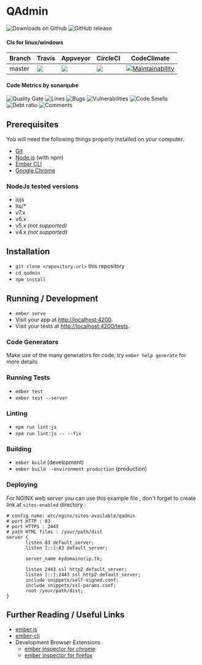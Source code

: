 # QAdmin

![Downloads on Github](https://img.shields.io/github/downloads/netzulo/qadmin/total.svg)
![GitHub release](https://img.shields.io/github/release/netzulo/qadmin.svg)

#### CIs for linux/windows

Branch | Travis | Appveyor | CircleCI | CodeClimate
------ | ------ | -------- | -------- | -----------
master | ![](https://travis-ci.org/netzulo/qadmin.svg?branch=master) | ![](https://ci.appveyor.com/api/projects/status/qrb3o3qdeg3qv9eq/branch/master?svg=true) | ![](https://circleci.com/gh/netzulo/qadmin.svg?&style=shield&circle-token=57ba32cda619d90224450266ffc417b3f8bb6fb1ef7d1ccb28b365060298c19a) | [![Maintainability](https://api.codeclimate.com/v1/badges/7018b4a331e5ed5c5d4d/maintainability)](https://codeclimate.com/github/netzulo/qadmin/maintainability)

#### Code Metrics by sonarqube

![Quality Gate](http://qalab.tk:82/api/badges/gate?key=qadmin)
![Lines](http://qalab.tk:82/api/badges/measure?key=qadmin&metric=lines)
![Bugs](http://qalab.tk:82/api/badges/measure?key=qadmin&metric=bugs)
![Vulnerabilities](http://qalab.tk:82/api/badges/measure?key=qadmin&metric=vulnerabilities)
![Code Smells](http://qalab.tk:82/api/badges/measure?key=qadmin&metric=code_smells)
![Debt ratio](http://qalab.tk:82/api/badges/measure?key=qadmin&metric=sqale_debt_ratio)
![Comments](http://qalab.tk:82/api/badges/measure?key=qadmin&metric=comment_lines_density)

## Prerequisites

You will need the following things properly installed on your computer.

* [Git](https://git-scm.com/)
* [Node.js](https://nodejs.org/) (with npm)
* [Ember CLI](https://ember-cli.com/)
* [Google Chrome](https://google.com/chrome/)


### NodeJs tested versions

* iojs
* lts/*
* v7.x
* v6.x
* v5.x _(not supported)_
* v4.x _(not supported)_

## Installation

* `git clone <repository-url>` this repository
* `cd qadmin`
* `npm install`

## Running / Development

* `ember serve`
* Visit your app at [http://localhost:4200](http://localhost:4200).
* Visit your tests at [http://localhost:4200/tests](http://localhost:4200/tests).

### Code Generators

Make use of the many generators for code, try `ember help generate` for more details

### Running Tests

* `ember test`
* `ember test --server`

### Linting

* `npm run lint:js`
* `npm run lint:js -- --fix`

### Building

* `ember build` (development)
* `ember build --environment production` (production)

### Deploying

For NGINX web server you can use this example file , don't forget to create link at `sites-enabled` directory :

```
# config name: etc/nginx/sites-available/qadmin
# port HTTP : 83
# port HTTPS : 2443
# path HTML files : /your/path/dist
server {
       listen 83 default_server;
       listen [::]:83 default_server;

       server_name mydomainorip.tk;

       listen 2443 ssl http2 default_server;
       listen [::]:2443 ssl http2 default_server;
       include snippets/self-signed.conf;
       include snippets/ssl-params.conf;
       root /your/path/dist;
}
```


## Further Reading / Useful Links

* [ember.js](https://emberjs.com/)
* [ember-cli](https://ember-cli.com/)
* Development Browser Extensions
  * [ember inspector for chrome](https://chrome.google.com/webstore/detail/ember-inspector/bmdblncegkenkacieihfhpjfppoconhi)
  * [ember inspector for firefox](https://addons.mozilla.org/en-US/firefox/addon/ember-inspector/)
